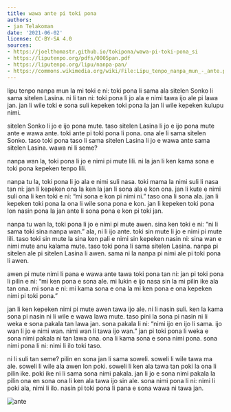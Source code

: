 ```yaml
---
title: wawa ante pi toki pona
authors:
- jan Telakoman
date: '2021-06-02'
license: CC-BY-SA 4.0
sources:
- https://joelthomastr.github.io/tokipona/wawa-pi-toki-pona_si
- https://liputenpo.org/pdfs/0005pan.pdf
- https://liputenpo.org/lipu/nanpa-pan/
- https://commons.wikimedia.org/wiki/File:Lipu_tenpo_nanpa_mun_-_ante.png
---
```


lipu tenpo nanpa mun la mi toki e ni: toki pona li sama ala sitelen Sonko li sama sitelen Lasina. ni li tan ni: toki pona li jo ala e nimi tawa ijo ale pi lawa jan. jan li wile toki e sona suli kepeken toki pona la jan li wile kepeken kulupu nimi.

sitelen Sonko li jo e ijo pona mute. taso sitelen Lasina li jo e ijo pona mute ante e wawa ante. toki ante pi toki pona li pona. ona ale li sama sitelen Sonko. taso toki pona taso li sama sitelen Lasina li jo e wawa ante sama sitelen Lasina. wawa ni li seme?

nanpa wan la, toki pona li jo e nimi pi mute lili. ni la jan li ken kama sona e toki pona kepeken tenpo lili.

nanpa tu la, toki pona li jo ala e nimi suli nasa. toki mama la nimi suli li nasa tan ni: jan li kepeken ona la ken la jan li sona ala e kon ona. jan li kute e nimi suli ona li ken toki e ni: “mi sona e kon pi nimi ni.” taso ona li sona ala. jan li kepeken toki pona la ona li wile sona pona e kon. jan li kepeken toki pona lon nasin pona la jan ante li sona pona e kon pi toki jan.

nanpa tu wan la, toki pona li jo e nimi pi mute awen. sina ken toki e ni: “ni li sama toki sina nanpa wan.” ala, ni li ijo ante. toki sin mute li jo e nimi pi mute lili. taso toki sin mute la sina ken pali e nimi sin kepeken nasin ni: sina wan e nimi mute anu kalama mute. taso toki pona li sama sitelen Lasina. nanpa pi sitelen ale pi sitelen Lasina li awen. sama ni la nanpa pi nimi ale pi toki pona li awen.

awen pi mute nimi li pana e wawa ante tawa toki pona tan ni: jan pi toki pona li pilin e ni: “mi ken pona e sona ale. mi lukin e ijo nasa sin la mi pilin ike ala tan ona. mi sona e ni: mi kama sona e ona la mi ken pona e ona kepeken nimi pi toki pona.”

jan li ken kepeken nimi pi mute awen tawa ijo ale. ni li nasin suli. ken la kama sona pi nasin ni li wile e wawa lawa mute. taso pini la sona pi nasin ni li weka e sona pakala tan lawa jan. sona pakala li ni: “nimi ijo en ijo li sama. ijo wan li jo e nimi wan. nimi wan li tawa ijo wan.” jan pi toki pona li weka e sona nimi pakala ni tan lawa ona. ona li kama sona e sona nimi pona. sona nimi pona li ni: nimi li ilo toki taso.

ni li suli tan seme? pilin en sona jan li sama soweli. soweli li wile tawa ma ale. soweli li wile ala awen lon poki. soweli li ken ala tawa tan poki la ona li pilin ike. poki ike ni li sama sona nimi pakala. jan li jo e sona nimi pakala la pilin ona en sona ona li ken ala tawa ijo sin ale. sona nimi pona li ni: nimi li poki ala, nimi li ilo. nasin pi toki pona li pana e sona wawa ni tawa jan.

![ante](https://upload.wikimedia.org/wikipedia/commons/5/51/Lipu_tenpo_nanpa_mun_-_ante.png)